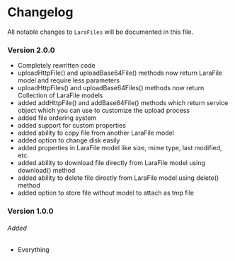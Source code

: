 # Changelog

All notable changes to `LaraFiles` will be documented in this file.

### Version 2.0.0

- Completely rewritten code
- uploadHttpFile() and uploadBase64File() methods now return LaraFile model and require less parameters
- uploadHttpFiles() and uploadBase64Files() methods now return Collection of LaraFile models
- added addHttpFile() and addBase64File() methods which return service object which you can use to customize the upload
  process
- added file ordering system
- added support for custom properties
- added ability to copy file from another LaraFile model
- added option to change disk easily
- added properties in LaraFile model like size, mime type, last modified, etc.
- added ability to download file directly from LaraFile model using download() method
- added ability to delete file directly from LaraFile model using delete() method
- added option to store file without model to attach as tmp file

### Version 1.0.0

###### Added

- Everything